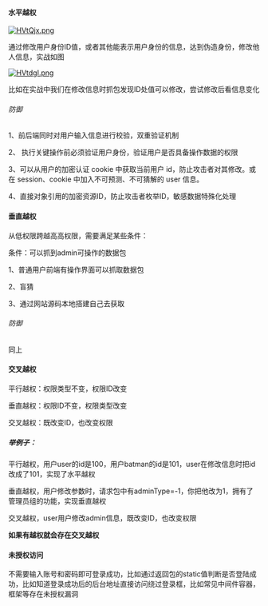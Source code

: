 #### 水平越权

[![HVtQjx.png](https://s4.ax1x.com/2022/02/03/HVtQjx.png)](https://imgtu.com/i/HVtQjx)

通过修改用户身份ID值，或者其他能表示用户身份的信息，达到伪造身份，修改他人信息，实战如图

[![HVtdgI.png](https://s4.ax1x.com/2022/02/03/HVtdgI.png)](https://imgtu.com/i/HVtdgI)

比如在实战中我们在修改信息时抓包发现ID处值可以修改，尝试修改后看信息变化

###### 防御

1、前后端同时对用户输入信息进行校验，双重验证机制

2、 执行关键操作前必须验证用户身份，验证用户是否具备操作数据的权限

3、可以从用户的加密认证 cookie 中获取当前用户 id，防止攻击者对其修改。或在 session、cookie 中加入不可预测、不可猜解的 user 信息。

4、直接对象引用的加密资源ID，防止攻击者枚举ID，敏感数据特殊化处理

#### 垂直越权

从低权限跨越高高权限，需要满足某些条件：

条件：可以抓到admin可操作的数据包

1、普通用户前端有操作界面可以抓取数据包

2、盲猜

3、通过网站源码本地搭建自己去获取

###### 防御

同上

#### 交叉越权

平行越权：权限类型不变，权限ID改变

垂直越权：权限ID不变，权限类型改变

交叉越权：既改变ID，也改变权限

##### 举例子：

平行越权，用户user的id是100，用户batman的id是101，user在修改信息时把id改成了101，实现了水平越权

垂直越权，用户修改参数时，请求包中有adminType=-1，你把他改为1，拥有了管理员组的功能，实现垂直越权

交叉越权，user用户修改admin信息，既改变ID，也改变权限

**如果有越权就会存在交叉越权**



#### 未授权访问

不需要输入账号和密码即可登录成功，比如通过返回包的static值判断是否登陆成功，比如知道登录成功后的后台地址直接访问绕过登录框，比如常见中间件容器，框架等存在未授权漏洞